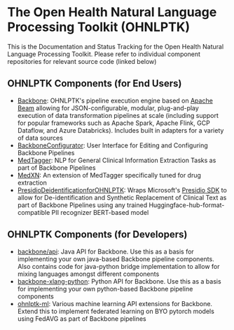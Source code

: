 # The Open Health Natural Language Processing Toolkit (OHNLPTK)
This is the Documentation and Status Tracking for the Open Health Natural Language Processing Toolkit. Please refer to individual component repositories for relevant source code (linked below)

## OHNLPTK Components (for End Users)
- [Backbone](https://www.github.com/OHNLP/Backbone): OHNLPTK's pipeline execution engine based on [Apache Beam](https://beam.apache.org/) allowing for JSON-configurable, modular, plug-and-play execution of data transformation pipelines at scale (including support for popular frameworks such as Apache Spark, Apache Flink, GCP Dataflow, and Azure Databricks). Includes built in adapters for a variety of data sources
- [BackboneConfigurator](https://www.github.com/OHNLP/BackboneConfigurator): User Interface for Editing and Configuring Backbone Pipelines
- [MedTagger](https://www.github.com/OHNLP/MedTagger): NLP for General Clinical Information Extraction Tasks as part of Backbone Pipelines
- [MedXN](https://www.github.com/OHNLP/MedXN): An extension of MedTagger specifically tuned for drug extraction
- [PresidioDeidentificationforOHNLPTK](https://www.github.com/OHNLP/presidiodeidentificationforohnlptk): Wraps Microsoft's [Presidio SDK](https://microsoft.github.io/presidio/) to allow for De-identification and Synthetic Replacement of Clinical Text as part of Backbone Pipelines using any trained Huggingface-hub-format-compatible PII recognizer BERT-based model

## OHNLPTK Components (for Developers)
- [backbone/api](https://github.com/OHNLP/Backbone/tree/master/API): Java API for Backbone. Use this as a basis for implementing your own java-based Backbone pipeline components. Also contains code for java-python bridge implementation to allow for mixing languages amongst different components
- [backbone-xlang-python](https://www.github.com/OHNLP/backbone-xlang-python): Python API for Backbone. Use this as a basis for implementing your own python-based Backbone pipeline components
- [ohnlptk-ml](https://www.github.com/OHNLP/ohnlptk-ml): Various machine learning API extensions for Backbone. Extend this to implement federated learning on BYO pytorch models using FedAVG as part of Backbone pipelines
